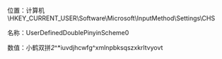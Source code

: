 位置：计算机\HKEY_CURRENT_USER\Software\Microsoft\InputMethod\Settings\CHS

名称：UserDefinedDoublePinyinScheme0

数值：小鹤双拼*2*^*iuvdjhcwfg^xmlnpbksqszxkrltvyovt

